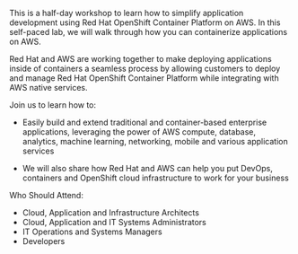 This is a half-day workshop to learn how to simplify application development using Red Hat OpenShift Container Platform on AWS. In this self-paced lab, we will walk through how you can containerize applications on AWS.

Red Hat and AWS are working together to make deploying applications inside of containers a seamless process by allowing customers to deploy and manage Red Hat OpenShift Container Platform while integrating with AWS native services.

Join us to learn how to:

- Easily build and extend traditional and container-based enterprise applications, leveraging the power of AWS compute, database, analytics, machine learning, networking, mobile and various application services

- We will also share how Red Hat and AWS can help you put DevOps, containers and OpenShift cloud infrastructure to work for your business
 	 
Who Should Attend:

- Cloud, Application and Infrastructure Architects
- Cloud, Application and IT Systems Administrators
- IT Operations and Systems Managers
- Developers

